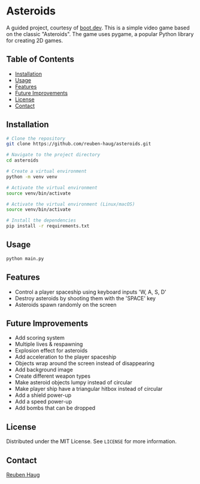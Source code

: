 # Asteroids

A guided project, courtesy of [boot.dev](https://boot.dev).  This is a simple video game based on the classic "Asteroids".  The game uses pygame, a popular Python library for creating 2D games.

## Table of Contents

- [Installation](#installation)
- [Usage](#usage)
- [Features](#features)
- [Future Improvements](#future-improvements)
- [License](#license)
- [Contact](#contact)

## Installation

```bash
# Clone the repository
git clone https://github.com/reuben-haug/asteroids.git

# Navigate to the project directory
cd asteroids

# Create a virtual environment
python -m venv venv

# Activate the virtual environment
source venv/bin/activate

# Activate the virtual environment (Linux/macOS)
source venv/bin/activate

# Install the dependencies
pip install -r requirements.txt
```
## Usage

```bash
python main.py
```
## Features

- Control a player spaceship using keyboard inputs 'W, A, S, D'
- Destroy asteroids by shooting them with the 'SPACE' key
- Asteroids spawn randomly on the screen

## Future Improvements

- Add scoring system
- Multiple lives & respawning
- Explosion effect for asteroids
- Add acceleration to the player spaceship
- Objects wrap around the screen instead of disappearing
- Add background image
- Create different weapon types
- Make asteroid objects lumpy instead of circular
- Make player ship have a triangular hitbox instead of circular
- Add a shield power-up
- Add a speed power-up
- Add bombs that can be dropped

## License

Distributed under the MIT License. See `LICENSE` for more information.

## Contact

[Reuben Haug](mailto:reuben.haug@gmail.com)